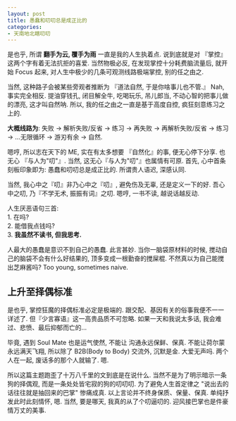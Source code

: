 ```yaml
---
layout: post
title: 愚蠢和叨叨总是成正比的
categories: 
- 天南地北瞎叨叨
---
```



是也乎, 所谓 **翻手为云, 覆手为雨** 一直是我的人生执着点. 说到底就是对 『掌控』 这两个字有着无法抗拒的喜爱. 当然物极必反, 在发现掌控十分耗费脑流量后, 就开始 Focus 起来, 对人生中极少的几条可观测线路极端掌控, 别的任之由之.

当然, 这种路子会被某些旁观者推断为 『道法自然, 于是你啥事儿也不管.』 Nah, 事实完全相反. 提油穿钱孔, 闭目解全牛, 吃喝玩乐, 吊儿郎当, 不动心智的把事儿做的漂亮, 这才叫自然呐. 所以, 我的任之由之一直是基于高度自控, 疯狂刻意练习之上的.

**大概线路为**:
失败 → 解析失败/反省 → 练习 → 再失败 → 再解析失败/反省 → 练习 → ...无限循环 → 游刃有余 → 自然.

嗯哼, 所以志在天下的 ME, 实在有太多想要 『自然化』的事, 便无心停下分享. 也无心 『与人为"叨"』. 当然, 这无心『与人为"叨"』也属情有可原. 首先, 心中首条刻板印象即为: 愚蠢和叨叨总是成正比的. 所谓贵人语迟, 深感认同. 

当然, 我心中之『叨』非乃心中之『叨』, 避免伤及无辜, 还是定义一下的好. 吾心中之叨, 乃『不学无术, 振振有词』之叨. 嗯哼, 一书不读, 越说话越反动. 

人生厌恶语句三首:  
	1. 在吗?  
	2. 能借我点钱吗?  
	3. **我虽然不读书, 但我思考.**  

人最大的愚蠢是意识不到自己的愚蠢. 此言甚妙. 当你一脑袋原材料的时候, 搅动自己的脑袋不会有什么好结果的, 顶多变成一根勤奋的搅屎棍. 不然真以为自己能搅出芝麻酱吗? Too young, sometimes naive.

## 上升至择偶标准

是也乎, 掌控狂魔的择偶标准必定是极端的. 跟交配、基因有关的俗事我便不一一详述了. 但『少言寡语』这一高贵品质不可忽略. 如果一天和我说太多话, 我会难过、悲愤、最后抑郁而亡的...

毕竟, 遇到 Soul Mate 也是运气使然, 不能让 沟通永远保鲜、保真. 不能让荷尔蒙永远满天飞翔, 所以除了 B2B(Body to Body) 交流外, 沉默是金. 大爱无声吗. 两个人在一起, 废话多的那个人就输了. 嗯.

所以这篇主题跑歪了十万八千里的文到底是在说什么. 当然不是为了明示暗示一条狗的择偶观, 而是一条处处皆宅寂的狗的叨叨叨. 为了避免人生首定律之 "说出去的话往往就是抽回来的巴掌" 惨痛成真. 以上言论并不终身保质、保量、保真. 单纯抒发此时此刻情怀, 嗯. 当然, 要是哪天, 我真的从了个叨逼叨的. 迎风接巴掌也是件豪情万丈的美事.






  


